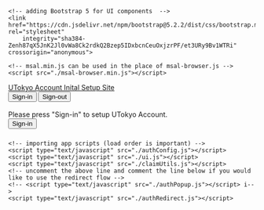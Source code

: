 <!DOCTYPE html>
<html lang="ja">

<head>
    <meta charset="UTF-8">
    <meta name="viewport" content="width=device-width, initial-scale=1.0, shrink-to-fit=no">
    <title>UTokyo Account Initial Setup Site</title>
    <link rel="SHORTCUT ICON" href="./favicon.svg" type="image/x-icon">
    <link rel="stylesheet" href="./styles.css">
    
    <!-- adding Bootstrap 5 for UI components  -->
    <link href="https://cdn.jsdelivr.net/npm/bootstrap@5.2.2/dist/css/bootstrap.min.css" rel="stylesheet"
        integrity="sha384-Zenh87qX5JnK2Jl0vWa8Ck2rdkQ2Bzep5IDxbcnCeuOxjzrPF/et3URy9Bv1WTRi" crossorigin="anonymous">

    <!-- msal.min.js can be used in the place of msal-browser.js -->
    <script src="./msal-browser.min.js"></script>
</head>

<body>
    <nav class="navbar navbar-expand-sm navbar-dark bg-success navbarStyle">
        <a class="navbar-brand" href="/"> UTokyo Account Inital Setup Site </a>
        <div class="navbar-collapse justify-content-end">
            <button type="button" id="signIn" class="btn btn-secondary" onclick="signIn()">Sign-in</button>
            <button type="button" id="signOut" class="btn btn-success d-none" onclick="signOut()">Sign-out</button>
        </div>
    </nav>
    <br />
    <div class="container test-center">
      <div class="row">
      </div>
      <div class="row">
        <div class="col">
        </div>
        <div class="col">
          <div class="card" style="width: 30rem;">
            <div class="card-body text-center">
              Please press "Sign-in" to setup UTokyo Account.<br />
              <button type="button" id="signIn" class="btn btn-success" onclick="signIn()">Sign-in</button>
            </div>
          </div>
        </div>
        <div class="col">
        </div>
      </div>
      <div class="row">
         <h5 id="welcome-div" class="card-header text-center d-none"></h5>
      </div>
    </div>
    <!-- importing bootstrap.js and supporting js libraries -->
    <script src="https://code.jquery.com/jquery-3.3.1.slim.min.js"
        integrity="sha384-q8i/X+965DzO0rT7abK41JStQIAqVgRVzpbzo5smXKp4YfRvH+8abtTE1Pi6jizo" crossorigin="anonymous">
        </script>
    <script src="https://cdn.jsdelivr.net/npm/@popperjs/core@2.11.6/dist/umd/popper.min.js"
        integrity="sha384-oBqDVmMz9ATKxIep9tiCxS/Z9fNfEXiDAYTujMAeBAsjFuCZSmKbSSUnQlmh/jp3"
        crossorigin="anonymous"></script>
    <script src="https://cdn.jsdelivr.net/npm/bootstrap@5.2.2/dist/js/bootstrap.bundle.min.js"
        integrity="sha384-OERcA2EqjJCMA+/3y+gxIOqMEjwtxJY7qPCqsdltbNJuaOe923+mo//f6V8Qbsw3"
        crossorigin="anonymous"></script>
        
    <!-- importing app scripts (load order is important) -->
    <script type="text/javascript" src="./authConfig.js"></script>
    <script type="text/javascript" src="./ui.js"></script>
    <script type="text/javascript" src="./claimUtils.js"></script>
    <!-- uncomment the above line and comment the line below if you would like to use the redirect flow -->
    <!-- <script type="text/javascript" src="./authPopup.js"></script> i-->
    <script type="text/javascript" src="./authRedirect.js"></script>
</body>

</html>
